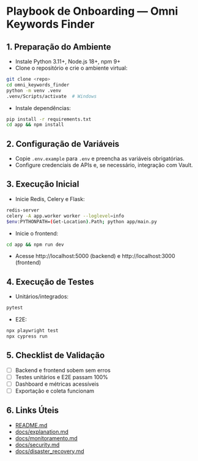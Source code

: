 # Playbook de Onboarding — Omni Keywords Finder

## 1. Preparação do Ambiente
- Instale Python 3.11+, Node.js 18+, npm 9+
- Clone o repositório e crie o ambiente virtual:
```sh
git clone <repo>
cd omni_keywords_finder
python -m venv .venv
.venv/Scripts/activate  # Windows
```
- Instale dependências:
```sh
pip install -r requirements.txt
cd app && npm install
```

## 2. Configuração de Variáveis
- Copie `.env.example` para `.env` e preencha as variáveis obrigatórias.
- Configure credenciais de APIs e, se necessário, integração com Vault.

## 3. Execução Inicial
- Inicie Redis, Celery e Flask:
```sh
redis-server
celery -A app.worker worker --loglevel=info
$env:PYTHONPATH=(Get-Location).Path; python app/main.py
```
- Inicie o frontend:
```sh
cd app && npm run dev
```
- Acesse http://localhost:5000 (backend) e http://localhost:3000 (frontend)

## 4. Execução de Testes
- Unitários/integrados:
```sh
pytest
```
- E2E:
```sh
npx playwright test
npx cypress run
```

## 5. Checklist de Validação
- [ ] Backend e frontend sobem sem erros
- [ ] Testes unitários e E2E passam 100%
- [ ] Dashboard e métricas acessíveis
- [ ] Exportação e coleta funcionam

## 6. Links Úteis
- [README.md](../../README.md)
- [docs/explanation.md](../explanation.md)
- [docs/monitoramento.md](../monitoramento.md)
- [docs/security.md](../security.md)
- [docs/disaster_recovery.md](../disaster_recovery.md) 